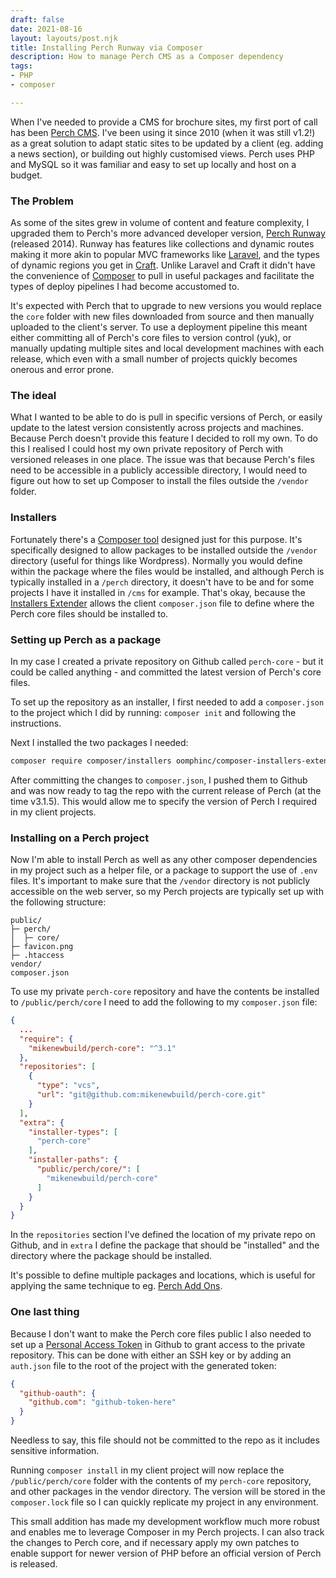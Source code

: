 ```yaml
---
draft: false
date: 2021-08-16
layout: layouts/post.njk
title: Installing Perch Runway via Composer
description: How to manage Perch CMS as a Composer dependency
tags:
- PHP
- composer

---
```

When I've needed to provide a CMS for brochure sites, my first port of call has been [Perch CMS](https://grabaperch.com/). I've been using it since 2010 (when it was still v1.2!) as a great solution to adapt static sites to be updated by a client (eg. adding a news section), or building out highly customised views. Perch uses PHP and MySQL so it was familiar and easy to set up locally and host on a budget.

### The Problem

As some of the sites grew in volume of content and feature complexity, I upgraded them to Perch's more advanced developer version, [Perch Runway](https://perchrunway.com/) (released 2014). Runway has features like collections and dynamic routes making it more akin to popular MVC frameworks like [Laravel](https://laravel.com/), and the types of dynamic regions you get in [Craft](https://craftcms.com/). Unlike Laravel and Craft it didn't have the convenience of [Composer](https://getcomposer.org/) to pull in useful packages and facilitate the types of deploy pipelines I had become accustomed to.

It's expected with Perch that to upgrade to new versions you would replace the `core` folder with new files downloaded from source and then manually uploaded to the client's server. To use a deployment pipeline this meant either committing all of Perch's core files to version control (yuk), or manually updating multiple sites and local development machines with each release, which even with a small number of projects quickly becomes onerous and error prone.

### The ideal

What I wanted to be able to do is pull in specific versions of Perch, or easily update to the latest version consistently across projects and machines. Because Perch doesn't provide this feature I decided to roll my own. To do this I realised I could host my own private repository of Perch with versioned releases in one place. The issue was that because Perch's files need to be accessible in a publicly accessible directory, I would need to figure out how to set up Composer to install the files outside the `/vendor` folder.

### Installers

Fortunately there's a [Composer tool](https://github.com/composer/installers) designed just for this purpose. It's specifically designed to allow packages to be installed outside the `/vendor` directory (useful for things like Wordpress). Normally you would define within the package where the files would be installed, and although Perch is typically installed in a  `/perch` directory, it doesn't have to be and for some projects I have it installed in `/cms` for example. That's okay, because the [Installers Extender](https://github.com/oomphinc/composer-installers-extender) allows the client `composer.json` file to define where the Perch core files should be installed to.

### Setting up Perch as a package

In my case I created a private repository on Github called `perch-core` - but it could be called anything - and committed the latest version of Perch's core files.

To set up the repository as an installer, I first needed to add a `composer.json` to the project which I did by running: `composer init` and following the instructions.

Next I installed the two packages I needed:

```bash
composer require composer/installers oomphinc/composer-installers-extender
```

After committing the changes to `composer.json`, I pushed them to Github and was now ready to tag the repo with the current release of Perch (at the time v3.1.5). This would allow me to specify the version of Perch I required in my client projects.

### Installing on a Perch project

Now I'm able to install Perch as well as any other composer dependencies in my project such as a helper file, or a package to support the use of `.env` files. It's important to make sure that the `/vendor` directory is not publicly accessible on the web server, so my Perch projects are typically set up with the following structure:

```text
public/
├─ perch/
│  ├─ core/
├─ favicon.png
├─ .htaccess
vendor/
composer.json
```

To use my private `perch-core` repository and have the contents be installed to `/public/perch/core` I need to add the following to my `composer.json` file:

```json
{
  ...
  "require": {
    "mikenewbuild/perch-core": "^3.1"
  },
  "repositories": [
    {
      "type": "vcs",
      "url": "git@github.com:mikenewbuild/perch-core.git"
    }
  ],
  "extra": {
    "installer-types": [
      "perch-core"
    ],
    "installer-paths": {
      "public/perch/core/": [
        "mikenewbuild/perch-core"
      ]
    }
  }
}
```

In the `repositories` section I've defined the location of my private repo on Github, and in `extra` I define the package that should be "installed" and the directory where the package should be installed.

It's possible to define multiple packages and locations, which is useful for applying the same technique to eg. [Perch Add Ons](https://addons.perchcms.com/).

### One last thing

Because I don't want to make the Perch core files public I also needed to set up a [Personal Access Token](https://github.com/settings/tokens) in Github to grant access to the private repository. This can be done with either an SSH key or by adding an `auth.json` file to the root of the project with the generated token:

```json
{
  "github-oauth": {
    "github.com": "github-token-here"
  }
}
```

Needless to say, this file should not be committed to the repo as it includes sensitive information.

Running `composer install` in my client project will now replace the `/public/perch/core` folder with the contents of my `perch-core` repository, and other packages in the vendor directory. The version will be stored in the `composer.lock` file so I can quickly replicate my project in any environment.

This small addition has made my development workflow much more robust and enables me to leverage Composer in my Perch projects. I can also track the changes to Perch core, and if necessary apply my own patches to enable support for newer version of PHP before an official version of Perch is released.
